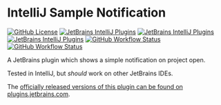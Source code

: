 # IntelliJ Sample Notification

[![GitHub License](https://img.shields.io/github/license/ChrisCarini/intellij-notification-sample?style=flat-square)](https://github.com/ChrisCarini/intellij-notification-sample/blob/master/LICENSE)
[![JetBrains IntelliJ Plugins](https://img.shields.io/jetbrains/plugin/v/10924-intellij-sample-notification?label=Latest%20Plugin%20Release&style=flat-square)](https://plugins.jetbrains.com/plugin/10924-intellij-sample-notification)
[![JetBrains IntelliJ Plugins](https://img.shields.io/jetbrains/plugin/r/rating/10924-intellij-sample-notification?style=flat-square)](https://plugins.jetbrains.com/plugin/10924-intellij-sample-notification)
[![JetBrains IntelliJ Plugins](https://img.shields.io/jetbrains/plugin/d/10924-intellij-sample-notification?style=flat-square)](https://plugins.jetbrains.com/plugin/10924-intellij-sample-notification)
[![GitHub Workflow Status](https://img.shields.io/github/workflow/status/ChrisCarini/intellij-notification-sample/JetBrains%20Plugin%20CI?logo=GitHub&style=flat-square)](https://github.com/ChrisCarini/intellij-notification-sample/actions?query=workflow%3A%22JetBrains+Plugin+CI%22)
[![GitHub Workflow Status](https://img.shields.io/github/workflow/status/ChrisCarini/intellij-notification-sample/IntelliJ%20Plugin%20Compatibility?label=IntelliJ%20Plugin%20Compatibility&logo=GitHub&style=flat-square)](https://github.com/ChrisCarini/intellij-notification-sample/actions?query=workflow%3A%22IntelliJ+Plugin+Compatibility%22)

<!-- Plugin description -->
A JetBrains plugin which shows a simple notification on project open.
<!-- Plugin description end -->

Tested in IntelliJ, but _should_ work on other JetBrains IDEs.

The [officially released versions of this plugin can be found on plugins.jetbrains.com](https://plugins.jetbrains.com/plugin/10924-sample-notification/).